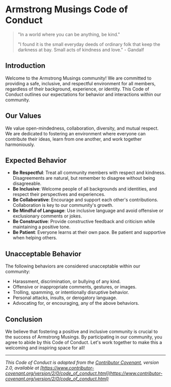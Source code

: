 # Armstrong Musings Code of Conduct

> "In a world where you can be anything, be kind."
> 
> "I found it is the small everyday deeds of ordinary folk that keep the darkness at bay. Small acts of kindness and love." - Gandalf

## Introduction

Welcome to the Armstrong Musings community! We are committed to providing a safe, inclusive, and respectful environment for all members, regardless of their background, experience, or identity. This Code of Conduct outlines our expectations for behavior and interactions within our community.

## Our Values

We value open-mindedness, collaboration, diversity, and mutual respect. We are dedicated to fostering an environment where everyone can contribute their ideas, learn from one another, and work together harmoniously.

## Expected Behavior

- **Be Respectful**: Treat all community members with respect and kindness. Disagreements are natural, but remember to disagree without being disagreeable.
- **Be Inclusive**: Welcome people of all backgrounds and identities, and respect their perspectives and experiences.
- **Be Collaborative**: Encourage and support each other's contributions. Collaboration is key to our community's growth.
- **Be Mindful of Language**: Use inclusive language and avoid offensive or exclusionary comments or jokes.
- **Be Constructive**: Provide constructive feedback and criticism while maintaining a positive tone.
- **Be Patient**: Everyone learns at their own pace. Be patient and supportive when helping others.

## Unacceptable Behavior

The following behaviors are considered unacceptable within our community:

- Harassment, discrimination, or bullying of any kind.
- Offensive or inappropriate comments, gestures, or images.
- Trolling, spamming, or intentionally disruptive behavior.
- Personal attacks, insults, or derogatory language.
- Advocating for, or encouraging, any of the above behaviors.

## Conclusion

We believe that fostering a positive and inclusive community is crucial to the success of Armstrong Musings. By participating in our community, you agree to abide by this Code of Conduct. Let's work together to make this a welcoming and inspiring space for all!

---

*This Code of Conduct is adapted from the [Contributor Covenant](https://www.contributor-covenant.org/), version 2.0, available at [https://www.contributor-covenant.org/version/2/0/code_of_conduct.html](https://www.contributor-covenant.org/version/2/0/code_of_conduct.html)*
